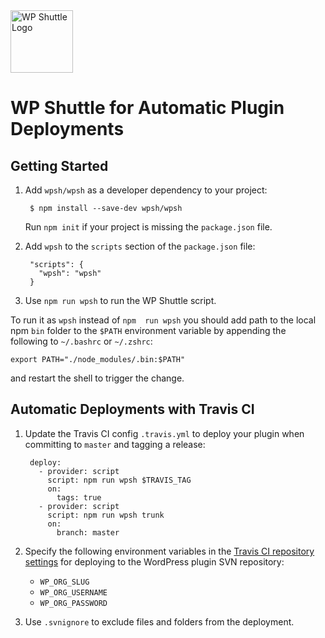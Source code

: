 <img src="https://kaspars.net/wp-content/uploads/2017/06/wp-shuttle.png" height="100" alt="WP Shuttle Logo" />

# WP Shuttle for Automatic Plugin Deployments

## Getting Started

1. Add `wpsh/wpsh` as a developer dependency to your project:

		$ npm install --save-dev wpsh/wpsh

	Run `npm init` if your project is missing the `package.json` file.

2. Add `wpsh` to the `scripts` section of the `package.json` file:

		"scripts": {
		  "wpsh": "wpsh"
		}

3. Use `npm run wpsh` to run the WP Shuttle script.

To run it as `wpsh` instead of `npm  run wpsh` you should add path to the local npm `bin` folder to the `$PATH` environment variable by appending the following to `~/.bashrc` or `~/.zshrc`:

	export PATH="./node_modules/.bin:$PATH"

and restart the shell to trigger the change.


## Automatic Deployments with Travis CI

1. Update the Travis CI config `.travis.yml` to deploy your plugin when committing to `master` and tagging a release:

		deploy:
		  - provider: script
		    script: npm run wpsh $TRAVIS_TAG
		    on:
		      tags: true
		  - provider: script
		    script: npm run wpsh trunk
		    on:
		      branch: master

2. Specify the following environment variables in the [Travis CI repository settings](https://docs.travis-ci.com/user/environment-variables/#Defining-Variables-in-Repository-Settings) for deploying to the WordPress plugin SVN repository:

	- `WP_ORG_SLUG`
	- `WP_ORG_USERNAME`
	- `WP_ORG_PASSWORD`

3. Use `.svnignore` to exclude files and folders from the deployment.
